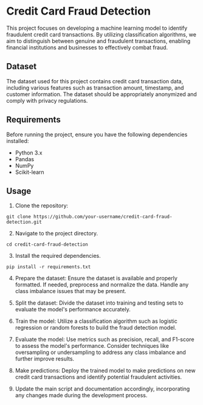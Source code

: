 # Credit Card Fraud Detection

This project focuses on developing a machine learning model to identify fraudulent credit card transactions. By utilizing classification algorithms, we aim to distinguish between genuine and fraudulent transactions, enabling financial institutions and businesses to effectively combat fraud.

## Dataset

The dataset used for this project contains credit card transaction data, including various features such as transaction amount, timestamp, and customer information. The dataset should be appropriately anonymized and comply with privacy regulations.

## Requirements

Before running the project, ensure you have the following dependencies installed:

- Python 3.x
- Pandas
- NumPy
- Scikit-learn

## Usage

1. Clone the repository: 
```
git clone https://github.com/your-username/credit-card-fraud-detection.git
```

2. Navigate to the project directory.
```
cd credit-card-fraud-detection
```

3. Install the required dependencies.
```
pip install -r requirements.txt
```

4. Prepare the dataset: Ensure the dataset is available and properly formatted. If needed, preprocess and normalize the data. Handle any class imbalance issues that may be present.

5. Split the dataset: Divide the dataset into training and testing sets to evaluate the model's performance accurately.

6. Train the model: Utilize a classification algorithm such as logistic regression or random forests to build the fraud detection model.

7. Evaluate the model: Use metrics such as precision, recall, and F1-score to assess the model's performance. Consider techniques like oversampling or undersampling to address any class imbalance and further improve results.

8. Make predictions: Deploy the trained model to make predictions on new credit card transactions and identify potential fraudulent activities.

9. Update the main script and documentation accordingly, incorporating any changes made during the development process.